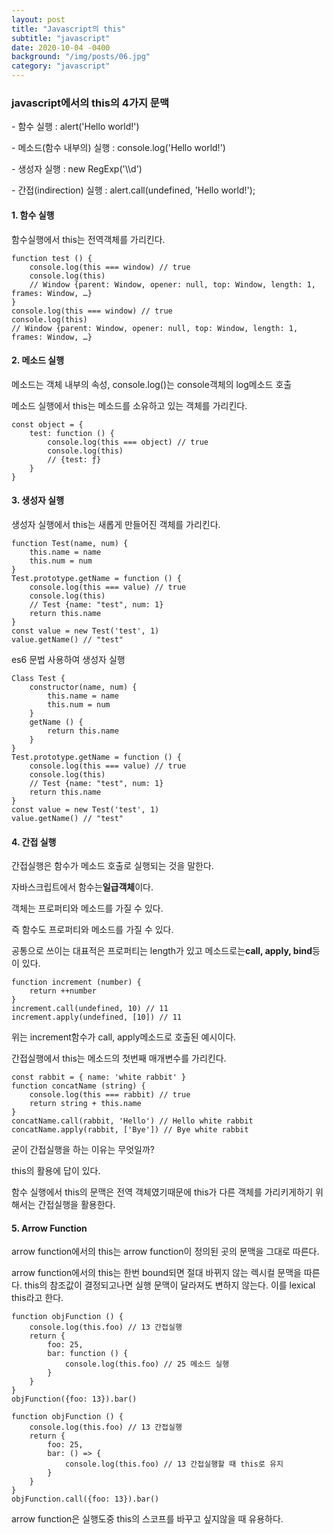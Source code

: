 ```yaml
---
layout: post
title: "Javascript의 this"
subtitle: "javascript"
date: 2020-10-04 -0400
background: "/img/posts/06.jpg"
category: "javascript"
---
```


### **javascript에서의 this의 4가지 문맥**

\- 함수 실행 : alert('Hello world!')

\- 메소드(함수 내부의) 실행 : console.log('Hello world!')

\- 생성자 실행 : new RegExp('\\\\d')

\- 간접(indirection) 실행 : alert.call(undefined, 'Hello world!');

#### 1\. 함수 실행

함수실행에서 this는 전역객체를 가리킨다.

```
function test () {
    console.log(this === window) // true
    console.log(this)
    // Window {parent: Window, opener: null, top: Window, length: 1, frames: Window, …}
}
console.log(this === window) // true
console.log(this)
// Window {parent: Window, opener: null, top: Window, length: 1, frames: Window, …}
```

#### 2\. 메소드 실행

메소드는 객체 내부의 속성, console.log()는 console객체의 log메소드 호출

메소드 실행에서 this는 메소드를 소유하고 있는 객체를 가리킨다.

```
const object = {
    test: function () {
        console.log(this === object) // true
    	console.log(this)
        // {test: ƒ}
    }
}
```

#### 3\. 생성자 실행

생성자 실행에서 this는 새롭게 만들어진 객체를 가리킨다.

```
function Test(name, num) {
    this.name = name
    this.num = num
}
Test.prototype.getName = function () {
    console.log(this === value) // true
    console.log(this)
    // Test {name: "test", num: 1}
	return this.name
}
const value = new Test('test', 1)
value.getName() // "test"
```

es6 문법 사용하여 생성자 실행

```
Class Test {
    constructor(name, num) {
    	this.name = name
        this.num = num
    }
    getName () {
    	return this.name
    }
}
Test.prototype.getName = function () {
    console.log(this === value) // true
    console.log(this)
    // Test {name: "test", num: 1}
	return this.name
}
const value = new Test('test', 1)
value.getName() // "test"
```

#### 4\. 간접 실행

간접실행은 함수가 메소드 호출로 실행되는 것을 말한다.

자바스크립트에서 함수는**일급객체**이다.

객체는 프로퍼티와 메소드를 가질 수 있다.

즉 함수도 프로퍼티와 메소드를 가질 수 있다.

공통으로 쓰이는 대표적은 프로퍼티는 length가 있고 메소드로는**call, apply, bind**등이 있다.

```
function increment (number) {
	return ++number
}
increment.call(undefined, 10) // 11
increment.apply(undefined, [10]) // 11
```

위는 increment함수가 call, apply메소드로 호출된 예시이다.

간접실행에서 this는 메소드의 첫번째 매개변수를 가리킨다.

```
const rabbit = { name: 'white rabbit' }
function concatName (string) {
	console.log(this === rabbit) // true
    return string + this.name
}
concatName.call(rabbit, 'Hello') // Hello white rabbit
concatName.apply(rabbit, ['Bye']) // Bye white rabbit
```

굳이 간접실행을 하는 이유는 무엇일까?

this의 활용에 답이 있다.

함수 실행에서 this의 문맥은 전역 객체였기때문에 this가 다른 객체를 가리키게하기 위해서는 간접실행을 활용한다.

#### 5\. Arrow Function

arrow function에서의 this는 arrow function이 정의된 곳의 문맥을 그대로 따른다.

arrow function에서의 this는 한번 bound되면 절대 바뀌지 않는 렉시컬 문맥을 따른다. this의 참조값이 결정되고나면 실행 문맥이 달라져도 변하지 않는다. 이를 lexical this라고 한다.

```
function objFunction () {
    console.log(this.foo) // 13 간접실행
    return {
    	foo: 25,
        bar: function () {
        	console.log(this.foo) // 25 메소드 실행
        }
    }
}
objFunction({foo: 13}).bar()
```

```
function objFunction () {
    console.log(this.foo) // 13 간접실행
    return {
    	foo: 25,
        bar: () => {
        	console.log(this.foo) // 13 간접실행할 때 this로 유지
        }
    }
}
objFunction.call({foo: 13}).bar()
```

arrow function은 실행도중 this의 스코프를 바꾸고 싶지않을 때 유용하다.